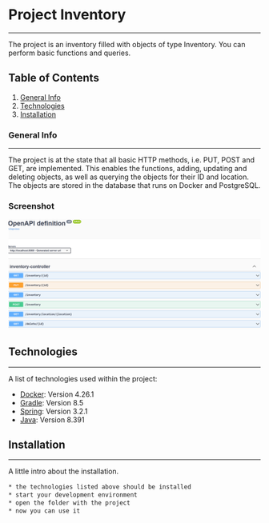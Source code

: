 # Project Inventory
***
The project is an inventory filled with objects of type Inventory. You can perform basic functions and queries.

## Table of Contents
1. [General Info](#general-info)
2. [Technologies](#technologies)
3. [Installation](#installation)

### General Info
***
The project is at the state that all basic HTTP methods, i.e. PUT, POST and GET, are implemented. This enables the functions, adding, updating and deleting objects, as well as querying the objects for their ID and location. The objects are stored in the database that runs on Docker and PostgreSQL.


### Screenshot
![Swagger](https://github.com/tobiasnietz/inventory/blob/9df5fd1e4225cba9293cf61a09d38f724c513a99/ScreenShots/Swagger.png)

## Technologies
***
A list of technologies used within the project:
* [Docker](https://docs.docker.com/desktop/release-notes/): Version 4.26.1
* [Gradle](https://gradle.org/install/): Version 8.5
* [Spring](https://spring.io/): Version 3.2.1
* [Java](https://www.java.com/de/download/manual.jsp): Version 8.391

## Installation
***
A little intro about the installation. 
```
* the technologies listed above should be installed
* start your development environment
* open the folder with the project
* now you can use it
```
